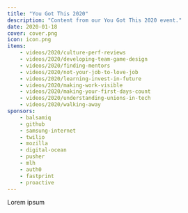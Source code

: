 ```yaml
---
title: "You Got This 2020"
description: "Content from our You Got This 2020 event."
date: 2020-01-18
cover: cover.png
icon: icon.png
items:
    - videos/2020/culture-perf-reviews
    - videos/2020/developing-team-game-design
    - videos/2020/finding-mentors
    - videos/2020/not-your-job-to-love-job
    - videos/2020/learning-invest-in-future
    - videos/2020/making-work-visible
    - videos/2020/making-your-first-days-count
    - videos/2020/understanding-unions-in-tech
    - videos/2020/walking-away
sponsors:
    - balsamiq
    - github
    - samsung-internet
    - twilio
    - mozilla
    - digital-ocean
    - pusher
    - mlh
    - auth0
    - fastprint
    - proactive
---
```


Lorem ipsum

